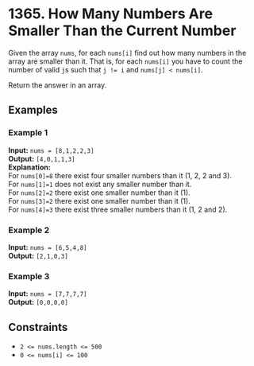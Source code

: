 # 1365. How Many Numbers Are Smaller Than the Current Number

Given the array `nums`, for each `nums[i]` find out how many numbers in the array are smaller than it. That is, for each `nums[i]` you have to count the number of valid `j`s such that `j != i` and `nums[j] < nums[i]`.

Return the answer in an array.

## Examples

### Example 1

**Input:** `nums = [8,1,2,2,3]`  
**Output:** `[4,0,1,1,3]`  
**Explanation:**  
For `nums[0]=8` there exist four smaller numbers than it (1, 2, 2 and 3).  
For `nums[1]=1` does not exist any smaller number than it.  
For `nums[2]=2` there exist one smaller number than it (1).  
For `nums[3]=2` there exist one smaller number than it (1).  
For `nums[4]=3` there exist three smaller numbers than it (1, 2 and 2).

### Example 2

**Input:** `nums = [6,5,4,8]`  
**Output:** `[2,1,0,3]`

### Example 3

**Input:** `nums = [7,7,7,7]`  
**Output:** `[0,0,0,0]`

## Constraints

- `2 <= nums.length <= 500`
- `0 <= nums[i] <= 100`